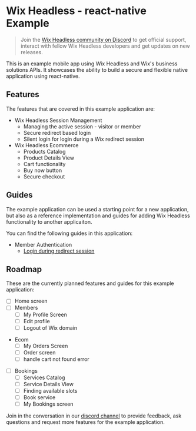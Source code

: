 # Wix Headless - react-native Example

> Join the [Wix Headless community on Discord](https://discord.com/channels/773211030314418196/1090595348067655813) to get official support, interact with fellow Wix Headless developers and get updates on new releases.

This is an example mobile app using Wix Headless and Wix's business solutions APIs. It showcases the ability to build a secure and flexible native application using react-native.

## Features

The features that are covered in this example application are:

- Wix Headless Session Management
  - Managing the active session - visitor or member
  - Secure redirect based login
  - Silent login for login during a Wix redirect session
- Wix Headless Ecommerce
  - Products Catalog
  - Product Details View
  - Cart functionality
  - Buy now button
  - Secure checkout

## Guides

The example application can be used a starting point for a new application, but also as a reference implementation and guides for adding Wix Headless functionality to another applicaiton.

You can find the following guides in this application:

- Member Authentication
  - [Login during redirect session](./docs/login_redirect_session.md)

## Roadmap

These are the currently planned features and guides for this example application:

- [ ] Home screen
- [ ] Members
  - [ ] My Profile Screen
  - [ ] Edit profile
  - [ ] Logout of Wix domain
- Ecom
  - [ ] My Orders Screen
  - [ ] Order screen
  - [ ] handle cart not found error
- [ ] Bookings
  - [ ] Services Catalog
  - [ ] Service Details View
  - [ ] Finding available slots
  - [ ] Book service
  - [ ] My Bookings screen

Join in the conversation in our [discord channel](https://discord.com/channels/773211030314418196/1090595348067655813) to provide feedback, ask questions and request more features for the example application.
